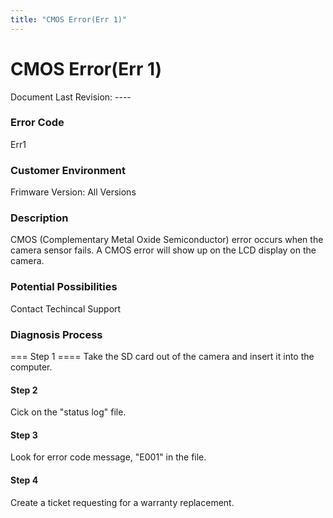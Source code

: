 ```yaml
---
title: "CMOS Error(Err 1)"
---
```

# CMOS Error(Err 1)

Document Last Revision: ----

### Error Code

Err1

### Customer Environment

Frimware Version: All Versions

### Description

CMOS (Complementary Metal Oxide Semiconductor) error occurs when the camera sensor fails. A CMOS error will show up on the LCD display on the camera.

### Potential Possibilities

Contact Techincal Support

### Diagnosis Process

  
=== Step 1 ==== Take the SD card out of the camera and insert it into the computer.

#### Step 2

Cick on the "status log" file.

#### Step 3

Look for error code message, "E001" in the file.

#### Step 4

Create a ticket requesting for a warranty replacement.
